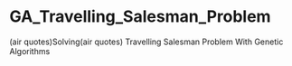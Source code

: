 # GA_Travelling_Salesman_Problem
(air quotes)Solving(air quotes) Travelling Salesman Problem With Genetic Algorithms
